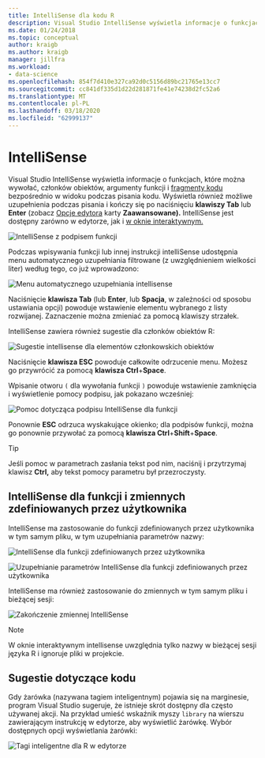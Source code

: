 ```yaml
---
title: IntelliSense dla kodu R
description: Visual Studio IntelliSense wyświetla informacje o funkcjach, elementy członkowskie obiektu, fragmenty kodu i uzupełnienia podczas wpisywać kod R.
ms.date: 01/24/2018
ms.topic: conceptual
author: kraigb
ms.author: kraigb
manager: jillfra
ms.workload:
- data-science
ms.openlocfilehash: 854f7d410e327ca92d0c5156d89bc21765e13cc7
ms.sourcegitcommit: cc841df335d1d22d281871fe41e74238d2fc52a6
ms.translationtype: MT
ms.contentlocale: pl-PL
ms.lasthandoff: 03/18/2020
ms.locfileid: "62999137"
---
```

# <a name="intellisense"></a>IntelliSense

Visual Studio IntelliSense wyświetla informacje o funkcjach, które można wywołać, członków obiektów, argumenty funkcji i [fragmenty kodu](code-snippets-for-r.md) bezpośrednio w widoku podczas pisania kodu. Wyświetla również możliwe uzupełnienia podczas pisania i kończy się po naciśnięciu **klawiszy Tab** lub **Enter** (zobacz [Opcje edytora](editing-r-code-in-visual-studio.md#editor-options) karty **Zaawansowane).** IntelliSense jest dostępny zarówno w edytorze, jak i [w oknie interaktywnym.](interactive-repl-for-r-in-visual-studio.md)

![IntelliSense z podpisem funkcji](media/intellisense-function-signature.png)

Podczas wpisywania funkcji lub innej instrukcji intelliSense udostępnia menu automatycznego uzupełniania filtrowane (z uwzględnieniem wielkości liter) według tego, co już wprowadzono:

![Menu automatycznego uzupełniania intellisense](media/intellisense-auto-complete-menu.png)

Naciśnięcie **klawisza Tab** (lub **Enter**, lub **Spacja**, w zależności od sposobu ustawiania opcji) powoduje wstawienie elementu wybranego z listy rozwijanej. Zaznaczenie można zmieniać za pomocą klawiszy strzałek.

IntelliSense zawiera również sugestie dla członków obiektów R:

![Sugestie intellisense dla elementów członkowskich obiektów](media/intellisense-auto-complete-r-objects.png)

Naciśnięcie **klawisza ESC** powoduje całkowite odrzucenie menu. Możesz go przywrócić za pomocą **klawisza Ctrl**+**Space**.

Wpisanie otworu `(` dla wywołania funkcji `)` powoduje wstawienie zamknięcia i wyświetlenie pomocy podpisu, jak pokazano wcześniej:

![Pomoc dotycząca podpisu IntelliSense dla funkcji](media/intellisense-function-signature.png)

Ponownie **ESC** odrzuca wyskakujące okienko; dla podpisów funkcji, można go ponownie przywołać za pomocą **klawisza Ctrl**+**Shift**+**Space**.

> [!Tip]
> Jeśli pomoc w parametrach zasłania tekst pod nim, naciśnij i przytrzymaj klawisz **Ctrl,** aby tekst pomocy parametru był przezroczysty.

## <a name="intellisense-for-user-defined-functions-and-variables"></a>IntelliSense dla funkcji i zmiennych zdefiniowanych przez użytkownika

IntelliSense ma zastosowanie do funkcji zdefiniowanych przez użytkownika w tym samym pliku, w tym uzupełniania parametrów nazwy:

![IntelliSense dla funkcji zdefiniowanych przez użytkownika](media/intellisense-same-file-functions.png)

![Uzupełnianie parametrów IntelliSense dla funkcji zdefiniowanych przez użytkownika](media/intellisense-parameter-completion.png)

IntelliSense ma również zastosowanie do zmiennych w tym samym pliku i bieżącej sesji:

![Zakończenie zmiennej IntelliSense](media/intellisense-variable-completion.png)

> [!Note]
> W oknie interaktywnym intellisense uwzględnia tylko nazwy w bieżącej sesji języka R i ignoruje pliki w projekcie.

## <a name="code-suggestions"></a>Sugestie dotyczące kodu

Gdy żarówka (nazywana tagiem inteligentnym) pojawia się na marginesie, program Visual Studio sugeruje, że istnieje skrót dostępny dla często używanej akcji. Na przykład umieść wskaźnik myszy `library` na wierszu zawierającym instrukcję w edytorze, aby wyświetlić żarówkę. Wybór dostępnych opcji wyświetlania żarówki:

![Tagi inteligentne dla R w edytorze](media/intellisense-smart-tags.png)
